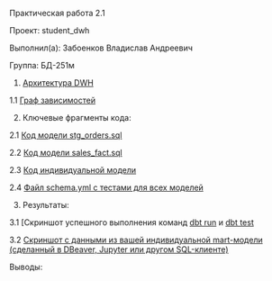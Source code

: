 Практическая работа 2.1

Проект: student_dwh

Выполнил(а): Забоенков Владислав Андреевич

Группа: БД-251м

1. [Архитектура DWH](https://github.com/St73-oss/DEP-MGPU/blob/main/Module04/Photo/%D0%90%D1%80%D1%85%D0%B8%D1%82%D0%B5%D0%BA%D1%82%D1%83%D1%80%D0%B0%20DWH.jpg)

1.1 [Граф зависимостей](https://github.com/St73-oss/DEP-MGPU/blob/main/Module04/Photo/%D0%93%D1%80%D0%B0%D1%84%20%D0%B7%D0%B0%D0%B2%D0%B8%D1%81%D0%B8%D0%BC%D0%BE%D1%81%D1%82%D0%B5%D0%B9.jpg)

2. Ключевые фрагменты кода:

2.1 [Код модели stg_orders.sql](https://github.com/St73-oss/DEP-MGPU/blob/main/Module04/Photo/stg%20orders.jpg)

2.2 [Код модели sales_fact.sql](https://github.com/St73-oss/DEP-MGPU/blob/main/Module04/Photo/sales%20fact.jpg)

2.3 [Код индивидуальной модели](https://github.com/St73-oss/DEP-MGPU/blob/main/Module04/Photo/%D0%BA%D0%BE%D0%B4%20%D0%B8%D0%BD%D0%B4%D0%B8%D0%B2%D0%B8%D0%B4%D1%83%D0%B0%D0%BB%D1%8C%D0%BD%D0%BE%D0%B9%20%D0%BC%D0%B0%D1%88%D0%B8%D0%BD%D1%8B%20mart_avg_shipping_duration.jpg)

2.4 [Файл schema.yml с тестами для всех моделей](https://github.com/St73-oss/DEP-MGPU/blob/main/Module04/Photo/schema%20yml.jpg) 

3. Результаты:
   
3.1 [Скриншот успешного выполнения команд [dbt run](https://github.com/St73-oss/DEP-MGPU/blob/main/Module04/Photo/dbt%20run.jpg) и [dbt test]()

3.2 [Скриншот с данными из вашей индивидуальной mart-модели (сделанный в
DBeaver, Jupyter или другом SQL-клиенте)]()

Выводы:


